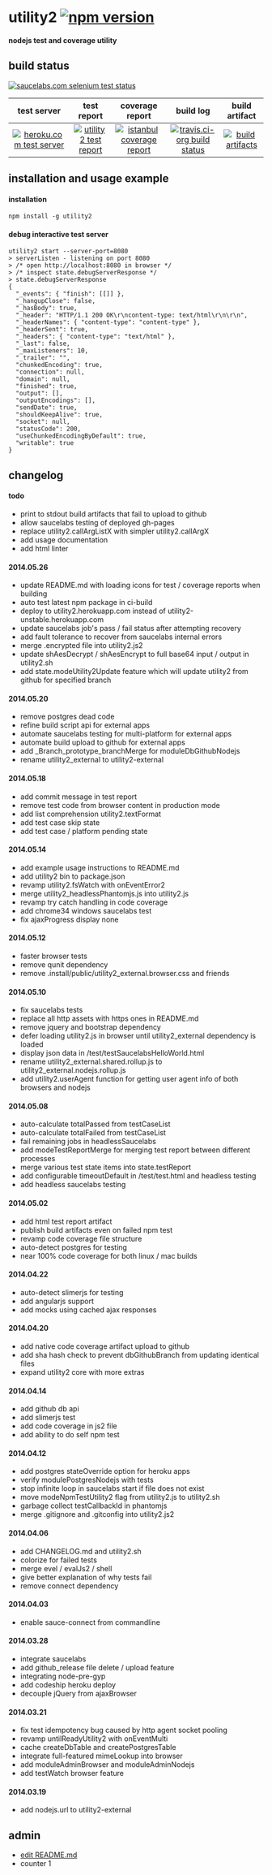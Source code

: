 utility2 [![npm version](https://img.shields.io/npm/v/utility2.svg?style=flat)](https://npmjs.org/package/utility2)
========
#### nodejs test and coverage utility

## build status
[![saucelabs.com selenium test status](https://saucelabs.com/browser-matrix/utility2-kaizhu256.svg)](https://saucelabs.com/u/utility2-kaizhu256)

 test server | test report | coverage report | build log | build artifact
:-----------:|:-----------:|:---------------:|:---------:|:--------------:
[![heroku.com test server](https://d1lpkba4w1baqt.cloudfront.net/heroku-logo-light-88x31.png)](https://utility2.herokuapp.com/test/test.html) | [![utility2 test report](https://kaizhu256.github.io/utility2/build.travis-ci.org/latest.unstable/test-report.badge.svg)](https://kaizhu256.github.io/utility2/build.travis-ci.org/latest.unstable/test-report.html) | [![istanbul coverage report](https://kaizhu256.github.io/utility2/build.travis-ci.org/latest.unstable/coverage-report/coverage-report.badge.svg)](https://kaizhu256.github.io/utility2/build.travis-ci.org/latest.unstable/coverage-report/utility2/index.html) | [![travis.ci-org build status](https://api.travis-ci.org/kaizhu256/utility2.svg?branch=unstable)](https://travis-ci.org/kaizhu256/utility2?branch=unstable) | [![build artifacts](https://kaizhu256.github.io/public/file/glyphicons_free/glyphicons/png/glyphicons_144_folder_open.png)](https://github.com/kaizhu256/utility2/tree/gh-pages/build.travis-ci.org/latest.unstable)

## installation and usage example
#### installation
```
npm install -g utility2
```
#### debug interactive test server
```
utility2 start --server-port=8080
> serverListen - listening on port 8080
> /* open http://localhost:8080 in browser */
> /* inspect state.debugServerResponse */
> state.debugServerResponse
{
  "_events": { "finish": [[]] },
  "_hangupClose": false,
  "_hasBody": true,
  "_header": "HTTP/1.1 200 OK\r\ncontent-type: text/html\r\n\r\n",
  "_headerNames": { "content-type": "content-type" },
  "_headerSent": true,
  "_headers": { "content-type": "text/html" },
  "_last": false,
  "_maxListeners": 10,
  "_trailer": "",
  "chunkedEncoding": true,
  "connection": null,
  "domain": null,
  "finished": true,
  "output": [],
  "outputEncodings": [],
  "sendDate": true,
  "shouldKeepAlive": true,
  "socket": null,
  "statusCode": 200,
  "useChunkedEncodingByDefault": true,
  "writable": true
}
```

## changelog
#### todo
- print to stdout build artifacts that fail to upload to github
- allow saucelabs testing of deployed gh-pages
- replace utility2.callArgListX with simpler utility2.callArgX
- add usage documentation
- add html linter

#### 2014.05.26
- update README.md with loading icons for test / coverage reports when building
- auto test latest npm package in ci-build
- deploy to utility2.herokuapp.com instead of utility2-unstable.herokuapp.com
- update saucelabs job's pass / fail status after attempting recovery
- add fault tolerance to recover from saucelabs internal errors
- merge .encrypted file into utility2.js2
- update shAesDecrypt / shAesEncrypt to full base64 input / output in utility2.sh
- add state.modeUtility2Update feature which will update utility2 from github for specified branch

#### 2014.05.20
- remove postgres dead code
- refine build script api for external apps
- automate saucelabs testing for multi-platform for external apps
- automate build upload to github for external apps
- add _Branch_prototype_branchMerge for moduleDbGithubNodejs
- rename utility2_external to utility2-external

#### 2014.05.18
- add commit message in test report
- remove test code from browser content in production mode
- add list comprehension utility2.textFormat
- add test case skip state
- add test case / platform pending state

#### 2014.05.14
- add example usage instructions to README.md
- add utility2 bin to package.json
- revamp utility2.fsWatch with onEventError2
- merge utility2_headlessPhantomjs.js into utility2.js
- revamp try catch handling in code coverage
- add chrome34 windows saucelabs test
- fix ajaxProgress display none

#### 2014.05.12
- faster browser tests
- remove qunit dependency
- remove .install/public/utility2_external.browser.css and friends

#### 2014.05.10
- fix saucelabs tests
- replace all http assets with https ones in README.md
- remove jquery and bootstrap dependency
- defer loading utility2.js in browser until utility2_external dependency is loaded
- display json data in /test/testSaucelabsHelloWorld.html
- rename utility2_external.shared.rollup.js to utility2_external.nodejs.rollup.js
- add utility2.userAgent function for getting user agent info of both browsers and nodejs

#### 2014.05.08
- auto-calculate totalPassed from testCaseList
- auto-calculate totalFailed from testCaseList
- fail remaining jobs in headlessSaucelabs
- add modeTestReportMerge for merging test report between different processes
- merge various test state items into state.testReport
- add configurable timeoutDefault in /test/test.html and headless testing
- add headless saucelabs testing

#### 2014.05.02
- add html test report artifact
- publish build artifacts even on failed npm test
- revamp code coverage file structure
- auto-detect postgres for testing
- near 100% code coverage for both linux / mac builds

#### 2014.04.22
- auto-detect slimerjs for testing
- add angularjs support
- add mocks using cached ajax responses

#### 2014.04.20
- add native code coverage artifact upload to github
- add sha hash check to prevent dbGithubBranch from updating identical files
- expand utility2 core with more extras

#### 2014.04.14
- add github db api
- add slimerjs test
- add code coverage in js2 file
- add ability to do self npm test

#### 2014.04.12
- add postgres stateOverride option for heroku apps
- verify modulePostgresNodejs with tests
- stop infinite loop in saucelabs start if file does not exist
- move modeNpmTestUtility2 flag from utility2.js to utility2.sh
- garbage collect testCallbackId in phantomjs
- merge .gitignore and .gitconfig into utility2.js2

#### 2014.04.06
- add CHANGELOG.md and utility2.sh
- colorize for failed tests
- merge evel / evalJs2 / shell
- give better explanation of why tests fail
- remove connect dependency

#### 2014.04.03
- enable sauce-connect from commandline

#### 2014.03.28
- integrate saucelabs
- add github_release file delete / upload feature
- integrating node-pre-gyp
- add codeship heroku deploy
- decouple jQuery from ajaxBrowser

#### 2014.03.21
- fix test idempotency bug caused by http agent socket pooling
- revamp untilReadyUtility2 with onEventMulti
- cache createDbTable and createPostgresTable
- integrate full-featured mimeLookup into browser
- add moduleAdminBrowser and moduleAdminNodejs
- add testWatch browser feature

#### 2014.03.19
- add nodejs.url to utility2-external

## admin
- [edit README.md](https://github.com/kaizhu256/utility2/edit/unstable/README.md)
- counter 1
